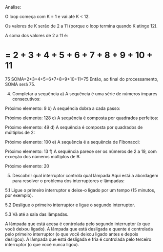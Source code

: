 Análise:

O loop começa com K = 1 e vai até K < 12.

Os valores de K serão de 2 a 11 (porque o loop termina quando K atinge 12).

A soma dos valores de 2 a 11 é:


=
2
+
3
+
4
+
5
+
6
+
7
+
8
+
9
+
10
+
11
=
75
SOMA=2+3+4+5+6+7+8+9+10+11=75
Então, ao final do processamento, SOMA será 75.




4. Completar a sequência
a) A sequência é uma série de números ímpares consecutivos:

Próximo elemento: 9
b) A sequência dobra a cada passo:

Próximo elemento: 128
c) A sequência é composta por quadrados perfeitos:

Próximo elemento: 49
d) A sequência é composta por quadrados de múltiplos de 2:

Próximo elemento: 100
e) A sequência é a sequência de Fibonacci:

Próximo elemento: 13
f) A sequência parece ser os números de 2 a 19, com exceção dos números múltiplos de 9:

Próximo elemento: 20


5. Descobrir qual interruptor controla qual lâmpada
Aqui está a abordagem para resolver o problema dos interruptores e lâmpadas:

5.1 Ligue o primeiro interruptor e deixe-o ligado por um tempo (15 minutos, por exemplo).

5.2 Desligue o primeiro interruptor e ligue o segundo interruptor.

5.3 Vá até a sala das lâmpadas.

A lâmpada que está acesa é controlada pelo segundo interruptor (o que você deixou ligado).
A lâmpada que está desligada e quente é controlada pelo primeiro interruptor (o que você deixou ligado antes e depois desligou).
A lâmpada que está desligada e fria é controlada pelo terceiro interruptor (o que você nunca ligou).

